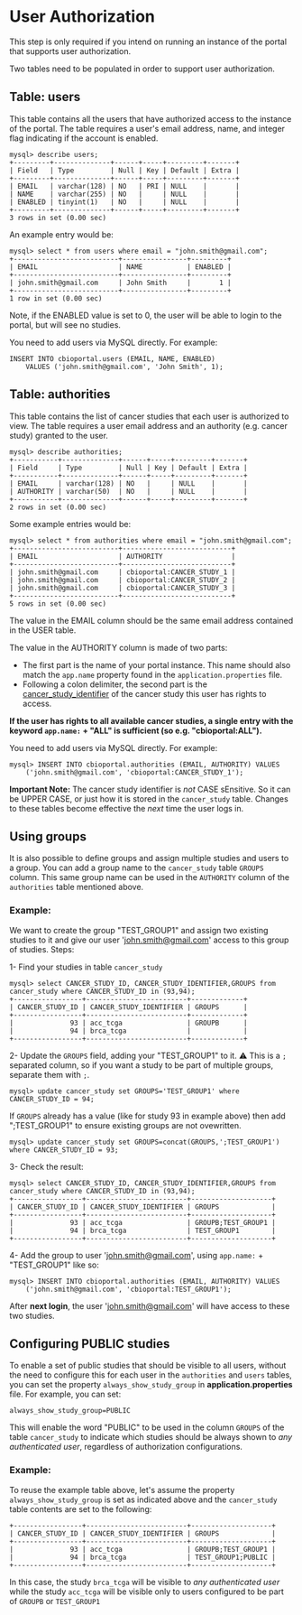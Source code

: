 # User Authorization

This step is only required if you intend on running an instance of the portal that supports user authorization.

Two tables need to be populated in order to support user authorization.

## Table:  users

This table contains all the users that have authorized access to the instance of the portal.  The table requires a user's email address, name, and integer flag indicating if the account is enabled.

```
mysql> describe users;
+---------+--------------+------+-----+---------+-------+
| Field   | Type         | Null | Key | Default | Extra |
+---------+--------------+------+-----+---------+-------+
| EMAIL   | varchar(128) | NO   | PRI | NULL    |       |
| NAME    | varchar(255) | NO   |     | NULL    |       |
| ENABLED | tinyint(1)   | NO   |     | NULL    |       |
+---------+--------------+------+-----+---------+-------+
3 rows in set (0.00 sec)
```

An example entry would be:

```
mysql> select * from users where email = "john.smith@gmail.com";
+--------------------------+----------------+---------+
| EMAIL                    | NAME           | ENABLED |
+--------------------------+----------------+---------+
| john.smith@gmail.com     | John Smith     |       1 | 
+--------------------------+----------------+---------+
1 row in set (0.00 sec)
```

Note, if the ENABLED value is set to 0, the user will be able to login to the portal, but will see no studies.

You need to add users via MySQL directly.  For example:

```
INSERT INTO cbioportal.users (EMAIL, NAME, ENABLED) 
    VALUES ('john.smith@gmail.com', 'John Smith', 1);
```

## Table:  authorities

This table contains the list of cancer studies that each user is authorized to view.  The table requires a user email address and an authority (e.g. cancer study) granted to the user.

```
mysql> describe authorities;
+-----------+--------------+------+-----+---------+-------+
| Field     | Type         | Null | Key | Default | Extra |
+-----------+--------------+------+-----+---------+-------+
| EMAIL     | varchar(128) | NO   |     | NULL    |       | 
| AUTHORITY | varchar(50)  | NO   |     | NULL    |       | 
+-----------+--------------+------+-----+---------+-------+
2 rows in set (0.00 sec)
```

Some example entries would be:

```
mysql> select * from authorities where email = "john.smith@gmail.com";
+--------------------------+---------------------------+
| EMAIL                    | AUTHORITY                 |
+--------------------------+---------------------------+
| john.smith@gmail.com     | cbioportal:CANCER_STUDY_1 | 
| john.smith@gmail.com     | cbioportal:CANCER_STUDY_2 | 
| john.smith@gmail.com     | cbioportal:CANCER_STUDY_3 | 
+--------------------------+---------------------------+
5 rows in set (0.00 sec)
```
The value in the EMAIL column should be the same email address contained in the USER table.  

The value in the AUTHORITY column is made of two parts:

* The first part is the name of your portal instance.  This name should also match the `app.name` property found in the `application.properties` file.  
* Following a colon delimiter, the second part is the [cancer_study_identifier](../../File-Formats.md#cancer-study) of the cancer study this user has rights to access. 

**If the user has rights to all available cancer studies, a single entry with the keyword `app.name:` + "ALL" is sufficient (so e.g. "cbioportal:ALL").**

You need to add users via MySQL directly.  For example:

```
mysql> INSERT INTO cbioportal.authorities (EMAIL, AUTHORITY) VALUES
    ('john.smith@gmail.com', 'cbioportal:CANCER_STUDY_1');
```
**Important Note:**  The cancer study identifier is *not* CASE sEnsitive. So it can be UPPER CASE, or just how it is stored in the `cancer_study` table.
Changes to these tables become effective the *next* time the user logs in. 

## Using groups

It is also possible to define groups and assign multiple studies and users to a group. You can add a group name to the `cancer_study` table `GROUPS` column. This same group name can be used in the `AUTHORITY` column of the `authorities` table mentioned above. 

### Example: 

We want to create the group "TEST_GROUP1" and assign two existing studies to it and give our user 'john.smith@gmail.com' access to this group of studies. Steps:

1- Find your studies in table `cancer_study`
```
mysql> select CANCER_STUDY_ID, CANCER_STUDY_IDENTIFIER,GROUPS from cancer_study where CANCER_STUDY_ID in (93,94);
+-----------------+-------------------------+-------------+
| CANCER_STUDY_ID | CANCER_STUDY_IDENTIFIER | GROUPS      |
+-----------------+-------------------------+-------------+
|              93 | acc_tcga                | GROUPB      |
|              94 | brca_tcga               |             |
+-----------------+-------------------------+-------------+
```
2- Update the `GROUPS` field, adding your "TEST_GROUP1" to it. :warning: This is a `;` separated column, so if you want a study to be part of multiple groups, separate them with `;`.  
```
mysql> update cancer_study set GROUPS='TEST_GROUP1' where CANCER_STUDY_ID = 94;
```

If `GROUPS` already has a value (like for study 93 in example above) then add ";TEST_GROUP1" to ensure existing groups are not ovewritten.
```
mysql> update cancer_study set GROUPS=concat(GROUPS,';TEST_GROUP1') where CANCER_STUDY_ID = 93;
```
3- Check the result:
```
mysql> select CANCER_STUDY_ID, CANCER_STUDY_IDENTIFIER,GROUPS from cancer_study where CANCER_STUDY_ID in (93,94);
+-----------------+-------------------------+--------------------+
| CANCER_STUDY_ID | CANCER_STUDY_IDENTIFIER | GROUPS             |
+-----------------+-------------------------+--------------------+
|              93 | acc_tcga                | GROUPB;TEST_GROUP1 |
|              94 | brca_tcga               | TEST_GROUP1        |
+-----------------+-------------------------+--------------------+
```
4- Add the group to user 'john.smith@gmail.com', using `app.name:` + "TEST_GROUP1" like so:
```
mysql> INSERT INTO cbioportal.authorities (EMAIL, AUTHORITY) VALUES
    ('john.smith@gmail.com', 'cbioportal:TEST_GROUP1');
```

After **next login**, the user 'john.smith@gmail.com' will have access to these two studies. 


## Configuring PUBLIC studies

To enable a set of public studies that should be visible to all users, without the need to configure this for each user in the `authorities` and `users` tables, you can set the property `always_show_study_group` in **application.properties** file. For example, you can set:

```
always_show_study_group=PUBLIC
```

This will enable the word "PUBLIC" to be used in the column `GROUPS` of the table `cancer_study` to indicate which studies should be always shown to *any authenticated user*, regardless of authorization configurations.

### Example:

To reuse the example table above, let's assume the property `always_show_study_group` is set as indicated above and the `cancer_study` table contents are set to the following: 

```
+-----------------+-------------------------+--------------------+
| CANCER_STUDY_ID | CANCER_STUDY_IDENTIFIER | GROUPS             |
+-----------------+-------------------------+--------------------+
|              93 | acc_tcga                | GROUPB;TEST_GROUP1 |
|              94 | brca_tcga               | TEST_GROUP1;PUBLIC |
+-----------------+-------------------------+--------------------+
```

In this case, the study `brca_tcga` will be visible to *any authenticated user* while the study `acc_tcga` will be visible only to users configured to be part of `GROUPB` or `TEST_GROUP1`
